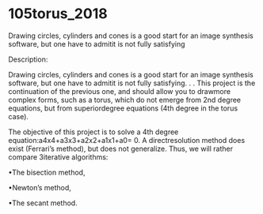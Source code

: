 # 105torus_2018
Drawing circles, cylinders and cones is a good start for an image synthesis software, but one have to admitit is not fully satisfying


Description:

Drawing circles, cylinders and cones is a good start for an image synthesis software, but one have to admitit is not fully satisfying. . . This project is the continuation of the previous one, and should allow you to drawmore complex forms, such as a torus, which do not emerge from 2nd degree equations, but from superiordegree equations (4th degree in the torus case).

The objective of this project is to solve a 4th degree equation:a4x4+a3x3+a2x2+a1x1+a0= 0. A directresolution method does exist (Ferrari’s method), but does not generalize. Thus, we will rather compare 3iterative algorithms:

•The bisection method,

•Newton’s method,

•The secant method.
